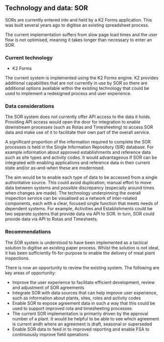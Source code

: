 ## Technology and data: SOR

SORs are currently entered into and held by a K2 Forms application. This was built several years ago to digitise an existing spreadsheet process.

The current implementation suffers from slow page load times and the user flow is not optimised, meaning it takes longer than necessary to enter an SOR.

### Current technology

 * K2 Forms

The current system is implemented using the K2 Forms engine. K2 provides additional capabilities that are not currently in use by SOR so there are additional options available within the existing technology that could be used to implement a redesigned process and user experience.

### Data considerations

The SOR system does not currently offer API access to the data it holds. Providing API access would open the door for integration to enable downstream processes (such as Rotas and Timesheeting) to access SOR data and make use of it to facilitate their own part of the overall service.

A significant proportion of the information required to complete the SOR processes is held in the Single Information Repository (SIR) database. For example information about approved establishments and reference data such as site types and activity codes. It would advantageous if SOR can be integrated with enabling applications and reference data in their current state and/or as-and-when these are modernised.

The aim would be to enable each type of data to be accessed from a single authoritative source. This could avoid duplication, manual effort to move data between systems and possible discrepancy (especially around times when changes are made). The technology underpinning the overall inspection service can be visualised as a network of inter-related components, each with a clear, focused single function that meets needs of dependent systems. For example, Activities and Establishments could be two separate systems that provide data via API to SOR. In turn, SOR could provide data via API to Rotas and Timesheets.

### Recommendations

The SOR system is understood to have been implemented as a tactical solution to digitise an existing paper process. Whilst the solution is not ideal, it has been sufficiently fit-for-purpose to enable the delivery of meat plant inspections.

There is now an opportunity to review the existing system. The following are key areas of opportunity:

 * Improve the user experience to facilitate efficient development, review and adjustment of SOR agreements
 * Integrate SOR with data sources that can help improve user experience, such as information about plants, sites, roles and activity codes
 * Enable SOR to expose agreement data in such a way that this could be used to support improved rota and timesheeting processes
 * The current SOR implementation is primarily driven by the approval number of a plant. It would be helpful to be able to see which agreement is current andh where an agreement is draft, seasonal or superseded
 * Enable SOR data to feed in to improved reporting and enable FSA to continuously improve field operations